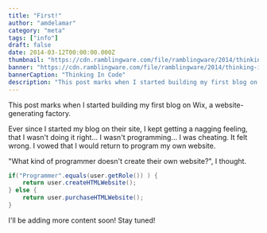 ```yaml
---
title: "First!"
author: "amdelamar"
category: "meta"
tags: ["info"]
draft: false
date: 2014-03-12T00:00:00.000Z
thumbnail: "https://cdn.ramblingware.com/file/ramblingware/2014/thinking-in-code-640.jpg"
banner: "https://cdn.ramblingware.com/file/ramblingware/2014/thinking-in-code-1240.jpg"
bannerCaption: "Thinking In Code"
description: "This post marks when I started building my first blog on Wix, a website-generating factory."
---
```

This post marks when I started building my first blog on Wix, a website-generating factory.  

Ever since I started my blog on their site, I kept getting a nagging feeling, that I wasn't doing it right... I wasn't programming... I was cheating. It felt wrong. I vowed that I would return to program my own website.  

"What kind of programmer doesn't create their own website?", I thought.

```java
if("Programmer".equals(user.getRole()) ) {
    return user.createHTMLWebsite();
} else {
    return user.purchaseHTMLWebsite();
}
```

I'll be adding more content soon! Stay tuned!
